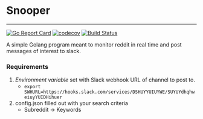 # Snooper
---

[![Go Report Card](https://goreportcard.com/badge/github.com/AnthonyLaiuppa/snooper)](https://goreportcard.com/report/github.com/AnthonyLaiuppa/snooper) [![codecov](https://codecov.io/gh/AnthonyLaiuppa/snooper/branch/master/graph/badge.svg)](https://codecov.io/gh/AnthonyLaiuppa/snooper) [![Build Status](https://travis-ci.org/AnthonyLaiuppa/snooper.svg?branch=master)](https://travis-ci.org/AnthonyLaiuppa/snooper)




A simple Golang program meant to monitor reddit in real time and post messages of interest to slack. 

### Requirements

1. *Environment variable* set with Slack webhook URL of channel to post to. 
	* `export SWHURL=https://hooks.slack.com/services/DSHUYYUIUYWE/SUYUYdhqhweiuyYUIDHihuer`
2. config.json filled out with your search criteria
	* Subreddit -> Keywords



